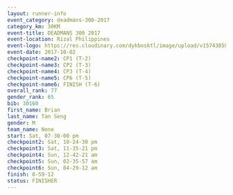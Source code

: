 ```yaml
---
layout: runner-info 
event_category: deadmans-300-2017 
category_km: 30KM 
event-title: DEADMANS 300 2017 
event-location: Rizal Philippines 
event-logo: https://res.cloudinary.com/dykbosktl/image/upload/v1574385898/Logo/2017-DM300-Logo_ljecaw.jpg 
event-date: 2017-10-02 
checkpoint-name2: CP1 (T-2) 
checkpoint-name3: CP2 (T-3) 
checkpoint-name4: CP3 (T-4) 
checkpoint-name5: CP6 (T-5) 
checkpoint-name6: FINISH (T-6) 
overall_rank: 77
gender_rank: 65
bib: 30160
first_name: Brian
last_name: Tan Seng
gender: M
team_name: None
start: Sat, 07-30-00 pm
checkpoint2: Sat, 10-24-30 pm
checkpoint3: Sat, 11-35-21 pm
checkpoint4: Sun, 12-42-21 am
checkpoint5: Sun, 02-35-57 am
checkpoint6: Sun, 04-29-12 am
finish: 8-59-12
status: FINISHER
---
```

